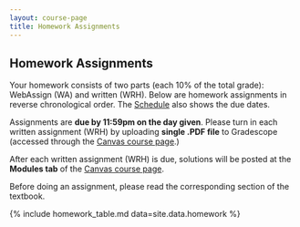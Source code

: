 ```yaml
---
layout: course-page
title: Homework Assignments
---
```


## Homework Assignments
Your homework consists of two parts (each 10% of the total grade): WebAssign (WA) and written (WRH).
Below are homework assignments  in reverse chronological order.  The [Schedule](assets/general/F25/schedule.pdf) also shows the due dates.

Assignments are **due by 11:59pm on the day given**.  Please turn in each written assignment (WRH) by uploading **single .PDF file** to Gradescope (accessed through the [Canvas course page](https://canvas.alaska.edu/courses/27085).)

After each written assignment (WRH) is due, solutions will be posted at the **Modules tab** of the [Canvas course page](https://canvas.alaska.edu/courses/27085).

Before doing an assignment, please read the corresponding section of the textbook.

{% include homework_table.md  data=site.data.homework %}
